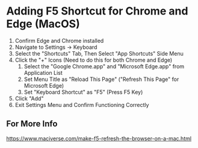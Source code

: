 # Adding F5 Shortcut for Chrome and Edge (MacOS)
1. Confirm Edge and Chrome installed
2. Navigate to Settings -> Keyboard
3. Select the "Shortcuts" Tab, Then Select "App Shortcuts" Side Menu
4. Click the "+" Icons (Need to do this for both Chrome and Edge)
    1. Select the "Google Chrome.app" and "Microsoft Edge.app" from Application List
    2. Set Menu Title as "Reload This Page" ("Refresh This Page" for Microsoft Edge)
    3. Set "Keyboard Shortcut" as "F5" (Press F5 Key)
5. Click "Add"
6. Exit Settings Menu and Confirm Functioning Correctly

## For More Info
https://www.maciverse.com/make-f5-refresh-the-browser-on-a-mac.html
